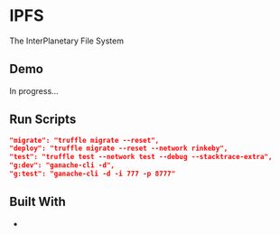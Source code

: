 # IPFS

The InterPlanetary File System

## Demo

In progress...

## Run Scripts
```json
"migrate": "truffle migrate --reset",
"deploy": "truffle migrate --reset --network rinkeby",
"test": "truffle test --network test --debug --stacktrace-extra",
"g:dev": "ganache-cli -d",
"g:test": "ganache-cli -d -i 777 -p 8777"
```

## Built With

*
